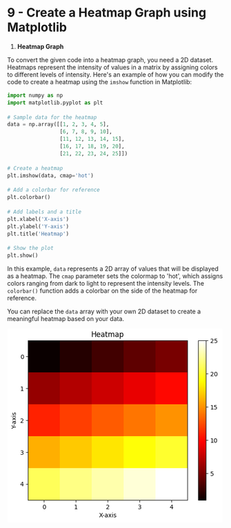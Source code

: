 # 9 - Create a Heatmap Graph using Matplotlib
 
1. **Heatmap Graph**

To convert the given code into a heatmap graph, you need a 2D dataset. Heatmaps represent the intensity of values in a matrix by assigning colors to different levels of intensity. Here's an example of how you can modify the code to create a heatmap using the `imshow` function in Matplotlib:

```python
import numpy as np
import matplotlib.pyplot as plt

# Sample data for the heatmap
data = np.array([[1, 2, 3, 4, 5],
                 [6, 7, 8, 9, 10],
                 [11, 12, 13, 14, 15],
                 [16, 17, 18, 19, 20],
                 [21, 22, 23, 24, 25]])

# Create a heatmap
plt.imshow(data, cmap='hot')

# Add a colorbar for reference
plt.colorbar()

# Add labels and a title
plt.xlabel('X-axis')
plt.ylabel('Y-axis')
plt.title('Heatmap')

# Show the plot
plt.show()
```

In this example, `data` represents a 2D array of values that will be displayed as a heatmap. The `cmap` parameter sets the colormap to 'hot', which assigns colors ranging from dark to light to represent the intensity levels. The `colorbar()` function adds a colorbar on the side of the heatmap for reference.

You can replace the `data` array with your own 2D dataset to create a meaningful heatmap based on your data.

![Image](2.png)